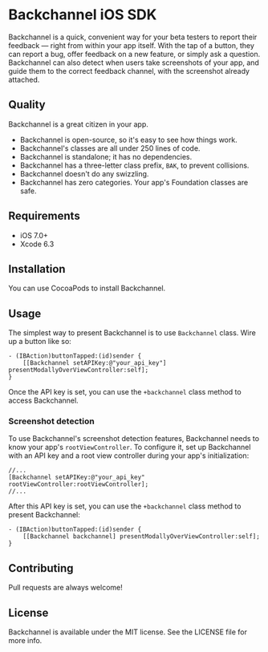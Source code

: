 # Backchannel iOS SDK

Backchannel is a quick, convenient way for your beta testers to report their feedback — right from within your app itself. With the tap of a button, they can report a bug, offer feedback on a new feature, or simply ask a question. Backchannel can also detect when users take screenshots of your app, and guide them to the correct feedback channel, with the screenshot already attached.

## Quality

Backchannel is a great citizen in your app.

* Backchannel is open-source, so it's easy to see how things work.
* Backchannel's classes are all under 250 lines of code.
* Backchannel is standalone; it has no dependencies.
* Backchannel has a three-letter class prefix, `BAK`, to prevent collisions.
* Backchannel doesn't do any swizzling.
* Backchannel has zero categories. Your app's Foundation classes are safe.

## Requirements

* iOS 7.0+
* Xcode 6.3

## Installation

You can use CocoaPods to install Backchannel.

## Usage

The simplest way to present Backchannel is to use `Backchannel` class. Wire up a button like so:

	- (IBAction)buttonTapped:(id)sender {
	    [[Backchannel setAPIKey:@"your_api_key"] presentModallyOverViewController:self];
	}

Once the API key is set, you can use the `+backchannel` class method to access Backchannel.

### Screenshot detection

To use Backchannel's screenshot detection features, Backchannel needs to know your app's `rootViewController`. To configure it, set up Backchannel with an API key and a root view controller during your app's initialization:

	//...
	[Backchannel setAPIKey:@"your_api_key" rootViewController:rootViewController];
	//...

After this API key is set, you can use the `+backchannel` class method to present Backchannel:

	- (IBAction)buttonTapped:(id)sender {
	    [[Backchannel backchannel] presentModallyOverViewController:self];
	}
		
## Contributing

Pull requests are always welcome!

## License

Backchannel is available under the MIT license. See the LICENSE file for more info.
